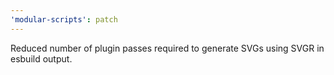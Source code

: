 ```yaml
---
'modular-scripts': patch
---
```


Reduced number of plugin passes required to generate SVGs using SVGR in esbuild
output.
